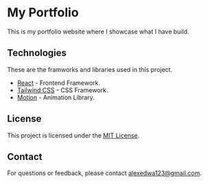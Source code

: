 # My Portfolio

This is my portfolio website where I showcase what I have build.

## Technologies

These are the framworks and libraries used in this project.
* [React](https://reactjs.org/) - Frontend Framework.
* [Tailwind CSS](https://tailwindcss.com/) - CSS Framework.
* [Motion](https://motion.dev/) - Animation Library.

## License

This project is licensed under the [MIT License](LICENSE).

## Contact

For questions or feedback, please contact [alexedwa123@gmail.com](mailto:alexedwa123@gmail.com).
